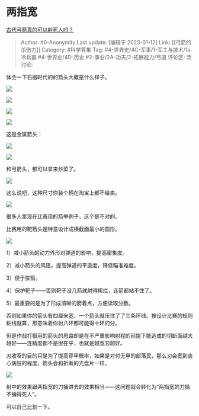 # 两指宽
[古代弓箭真的可以射死人吗？](https://www.zhihu.com/question/333101119/answer/2840205615)

> Author: #0-Anonymity
> Last update: [编辑于 2023-01-12]
> Link: [[弓箭的杀伤力]]
> Category: #科学答集
> Tag: #4-世界史/4C-军事/1-军工与技术/1a-冷兵器 #4-世界史/4D-历史 #2-事业/2A-功夫/2-拓展能力/弓道
> 评论区:
> 泛讨论:

体会一下石器时代的的箭头大概是什么样子。

![](https://picx.zhimg.com/50/v2-a547a2840ce71565cc978d603f6f93d3_720w.jpg?source=1940ef5c)

![](https://pica.zhimg.com/50/v2-3f9b38482b0cbd197903c2811eac9479_720w.jpg?source=1940ef5c)

![](https://pica.zhimg.com/50/v2-8796b511ebd4611ab0a39616e9294434_720w.jpg?source=1940ef5c)

![](https://picx.zhimg.com/50/v2-2b85b1f34763a55186d4fde3b4a10847_720w.jpg?source=1940ef5c)

这是金属箭头：

![](https://picx.zhimg.com/50/v2-872f62a7a5625f47bc9e3a66ac295a3b_720w.jpg?source=1940ef5c)

![](https://picx.zhimg.com/50/v2-61a46ce91f6f4e6d15750afc44f1e255_720w.jpg?source=1940ef5c)

和弓箭头，都可以拿来炒菜了。

![](https://picx.zhimg.com/50/v2-54c84ded161fa80f78da6aeb958bdc40_720w.jpg?source=1940ef5c)

这么说吧，这种尺寸你装个柄在淘宝上都不给卖。

![](https://pica.zhimg.com/50/v2-88fe22591b09cce1b6bf593424ece7f0_720w.jpg?source=1940ef5c)

很多人拿现在比赛用的箭举例子，这个是不对的。

比赛用的靶箭头是特意设计成横截面最小的圆形。

![](https://picx.zhimg.com/50/v2-78eae2885917b3f5bd6d7da20440628d_720w.jpg?source=1940ef5c)

1）减小箭头的动力外形对弹道的影响，提高密集度。

2）减小箭头的风阻，提高弹道的平直度，降低瞄准难度。

3）便于拔箭。

4）保护靶子——否则靶子没几箭就射得稀烂，连箭都站不住了。

5）最重要的是为了形成清晰的箭着点，方便读取分数。

否则如果你的箭头有四厘米宽，一个箭头就压住了了三条环线。按设计比赛的规则粘线就算，那意味着你射八环都可能得十环的分。

但是作战打猎用的箭头的思路却是在不严重影响射程的前提下能造成的切断面越大越好——连精度都不是很在乎，也就是越宽刃越好。

刃收窄的目的只是为了提高穿甲概率，如果是对付无甲的部落民，那么刃会宽到丧心病狂的程度，箭头会和折断的光盘片一样。

![](https://pic1.zhimg.com/50/v2-8f5e624b94322cb2cc33440922a0799e_720w.jpg?source=1940ef5c)

射中的效果跟两指宽的刀捅进去的效果相当——这问题就会转化为“两指宽的刀捅不捅得死人”。

可以自己比划一下。
